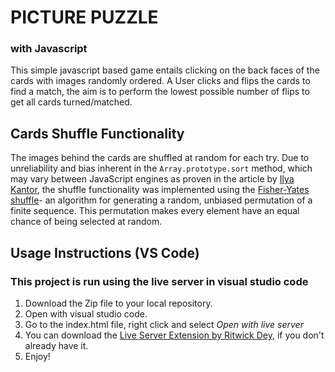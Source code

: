 # PICTURE PUZZLE

### with Javascript

This simple javascript based game entails clicking on the back faces of the cards with images randomly ordered. A User clicks and flips the cards to find a match, the aim is to perform the lowest possible number of flips to get all cards turned/matched.

## Cards Shuffle Functionality

The images behind the cards are shuffled at random for each try. Due to unreliability and bias inherent in the `Array.prototype.sort` method, which may vary between JavaScript engines as proven in the article by [Ilya Kantor](https://javascript.info/task/shuffle), the shuffle functionality was implemented using the [Fisher-Yates shuffle](https://en.wikipedia.org/wiki/Fisher%E2%80%93Yates_shuffle)- an algorithm for generating a random, unbiased permutation of a finite sequence. This permutation makes every element have an equal chance of being selected at random.

## Usage Instructions (VS Code)

### This project is run using the live server in visual studio code

1. Download the Zip file to your local repository.
2. Open with visual studio code.
3. Go to the index.html file, right click and select _Open with live server_
4. You can download the [Live Server Extension by Ritwick Dey](https://marketplace.visualstudio.com/items?itemName=ritwickdey.LiveServer), if you don't already have it.
5. Enjoy!
